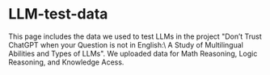 # LLM-test-data
This page includes the data we used to test LLMs in the project "Don’t Trust ChatGPT when your Question is not in English:\\ A Study of Multilingual Abilities and Types of LLMs".
We uploaded data for Math Reasoning, Logic Reasoning, and Knowledge Acess.
